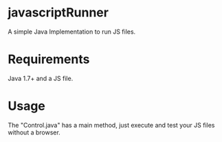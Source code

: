 javascriptRunner
================
A simple Java Implementation to run JS files.

Requirements
================
Java 1.7+ and a JS file.

Usage
================
The "Control.java" has a main method, just execute and test your JS files without a browser.
